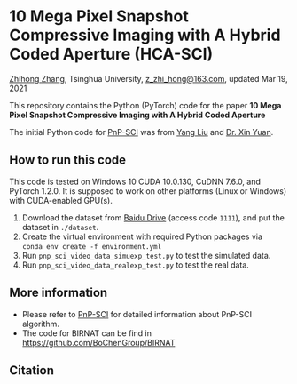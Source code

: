 # 10 Mega Pixel Snapshot Compressive Imaging with A Hybrid Coded Aperture (HCA-SCI) 
[Zhihong Zhang](https://zhihongz.github.io/), Tsinghua University, z_zhi_hong@163.com, updated Mar 19, 2021 

This repository contains the Python (PyTorch) code for the paper **10 Mega Pixel Snapshot Compressive Imaging with A Hybrid Coded Aperture**

The initial Python code for [PnP-SCI](https://github.com/liuyang12/PnP-SCI) was from [Yang Liu](https://liuyang12.github.io "Yang Liu, MIT") and [Dr. Xin Yuan](https://www.bell-labs.com/usr/x.yuan "Dr. Xin Yuan, Bell Labs").


## How to run this code
This code is tested on Windows 10 CUDA 10.0.130, CuDNN 7.6.0, and PyTorch 1.2.0. It is supposed to work on other platforms (Linux or Windows) with CUDA-enabled GPU(s). 

1. Download the dataset from [Baidu Drive](https://pan.baidu.com/s/1ksKkeRiLoUv6H8vj40BtBw) (access code `1111`), and put the dataset in `./dataset`.
2. Create the virtual environment with required Python packages via  
`conda env create -f environment.yml`
2. Run  `pnp_sci_video_data_simuexp_test.py` to test the simulated data.
3. Run  `pnp_sci_video_data_realexp_test.py` to test the real data.


## More information
- Please refer to [PnP-SCI](https://github.com/liuyang12/PnP-SCI) for detailed information about PnP-SCI algorithm.
- The code for BIRNAT can be find in https://github.com/BoChenGroup/BIRNAT

## Citation
```

```